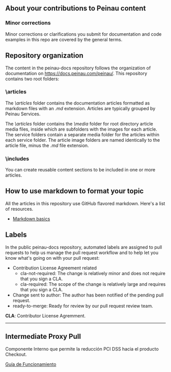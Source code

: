 ## About your contributions to Peinau content

### Minor corrections
Minor corrections or clarifications you submit for documentation and code examples in this repo are covered by the general terms.


## Repository organization
The content in the peinau-docs repository follows the organization of documentation on https://docs.peinau.com/peinau/. This repository contains two root folders:

### \articles
The *\articles* folder contains the documentation articles formatted as markdown files with an *.md* extension. Articles are typically grouped by Peinau Services.

The *\articles* folder contains the *\media* folder for root directory article media files, inside which are subfolders with the images for each article.  The service folders contain a separate media folder for the articles within each service folder. The article image folders are named identically to the article file, minus the *.md* file extension.

### \includes
You can create reusable content sections to be included in one or more articles. 

## How to use markdown to format your topic
All the articles in this repository use GitHub flavored markdown.  Here's a list of resources.

* [Markdown basics](https://help.github.com/articles/markdown-basics/)


## Labels
In the public peinau-docs repository, automated labels are assigned to pull requests to help us manage the pull request workflow and to help let you know what's going on with your pull request:

* Contribution License Agreement related
  * cla-not-required: The change is relatively minor and does not require that you sign a CLA.
  * cla-required: The scope of the change is relatively large and requires that you sign a CLA.
* Change sent to author: The author has been notified of the pending pull request.
* ready-to-merge: Ready for review by our pull request review team.

**CLA**: Contributor License Agremment.

----
## Intermediate Proxy Pull

Componente Interno que permite la reducción PCI DSS hacia el producto Checkout.

[Guía de Funcionamiento](intermediate-proxy-pull/introduction.md)
